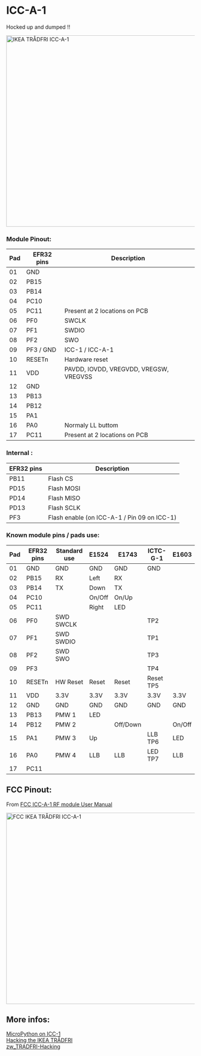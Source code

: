 # ICC-A-1

Hocked up and dumped !!

[<img src="ICC-A-1A.jpg" alt="IKEA TRÅDFRI ICC-A-1" width="512">](ICC-A-1A.jpg)


### Module Pinout:


| Pad | EFR32 pins | Description |
|------------|-----------|-------|
| 01         | GND       | |
| 02         | PB15      | |
| 03         | PB14      | |
| 04         | PC10      | |
| 05         | PC11      | Present at 2 locations on PCB |
| 06         | PF0       | SWCLK |
| 07         | PF1       | SWDIO |
| 08         | PF2       | SWO   |
| 09         | PF3 / GND | ICC-1 / ICC-A-1 |
| 10         | RESETn    | Hardware reset | 
| 11         | VDD       | PAVDD, IOVDD, VREGVDD, VREGSW, VREGVSS | 
| 12         | GND       | | 
| 13         | PB13      | | 
| 14         | PB12      | | 
| 15         | PA1       | | 
| 16         | PA0       | Normaly LL buttom | 
| 17         | PC11      | Present at 2 locations on PCB | 


### Internal :

| EFR32 pins | Description |
|------------|-----------|
| PB11 | Flash CS |
| PD15 | Flash MOSI |
| PD14 | Flash MISO |
| PD13 | Flash SCLK |
| PF3 | Flash enable (on ICC-A-1 / Pin 09 on ICC-1) |


### Known module pins / pads use:

| Pad | EFR32 pins | Standard use | E1524 | E1743 |  ICTC-G-1 | E1603 |
|------------|-----------|-------|-------|-------|-------|-------|
| 01         | GND       | GND | GND |GND | GND |  |
| 02         | PB15      | RX | Left | RX |  |  |
| 03         | PB14      | TX | Down | TX |  |  |
| 04         | PC10      |  | On/Off | On/Up |  |  |
| 05         | PC11      |  | Right | LED |  |  |
| 06         | PF0       | SWD SWCLK |  |  | TP2 |  |
| 07         | PF1       | SWD SWDIO |  |  | TP1 |  |
| 08         | PF2       | SWD SWO |  |  | TP3 |  |
| 09         | PF3       |  |  |  | TP4 |  |
| 10         | RESETn    | HW Reset | Reset | Reset | Reset TP5 |  |
| 11         | VDD       |  3.3V | 3.3V | 3.3V | 3.3V | 3.3V |
| 12         | GND       | GND | GND | GND | GND | GND |
| 13         | PB13      | PMW 1 | LED |  |  |  |
| 14         | PB12      | PMW 2 |  | Off/Down |  | On/Off |
| 15         | PA1       | PMW 3 | Up |  | LLB TP6 | LED |
| 16         | PA0       | PMW 4 | LLB | LLB | LED TP7 | LLB |
| 17         | PC11      |  |  |  |  |



## FCC Pinout:
From [FCC ICC-A-1 RF module User Manual](https://fccid.io/FHO-ICC-A-1/Users-Manual/User-Manual-3432941)  

[<img src="ICCA1.png" alt="FCC IKEA TRÅDFRI ICC-A-1" width="512">](ICCA1.png)


## More infos:
[MicroPython on ICC-1](https://trmm.net/ikea)  
[Hacking the IKEA TRÅDFRI](https://github.com/basilfx/TRADFRI-Hacking)  
[zw_TRADFRI-Hacking](https://github.com/zw/TRADFRI-Hacking/tree/master/hacks/L1527)  

